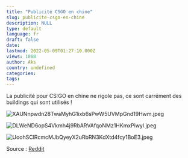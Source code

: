 ```yaml
---
title: "Publicité CSGO en chine"
slug: publicite-csgo-en-chine
description: NULL
type: default
language: fr
draft: false
date: 
lastmod: 2022-05-09T01:27:10.000Z
views: 1888
author: Aks
country: undefined
categories:
tags:
---
```

La publicité pour CS:GO en chine ne rigole pas, ce sont carrément des buildings qui sont utilisés !

  
![XAUNnpwdn28TwaMyhG1ixb6sPwW5UVMpGnd19Hwm.jpeg](https://flickshot-ue.s3.eu-west-2.amazonaws.com/flickshot/article/59b6d244ce0ee/images/XAUNnpwdn28TwaMyhG1ixb6sPwW5UVMpGnd19Hwm.jpeg)

![DLWeND6opS4Vkmh4j9RbARVAfqoNMz1HKmxPiwyl.jpeg](https://flickshot-ue.s3.eu-west-2.amazonaws.com/flickshot/article/59b6d244ce0ee/images/DLWeND6opS4Vkmh4j9RbARVAfqoNMz1HKmxPiwyl.jpeg)

![UoohSClRcmcMJbQyeyX2uRbRN3KdXtd4fcy1BoE3.jpeg](https://flickshot-ue.s3.eu-west-2.amazonaws.com/flickshot/article/59b6d244ce0ee/images/UoohSClRcmcMJbQyeyX2uRbRN3KdXtd4fcy1BoE3.jpeg)

  
Source : [Reddit](https://www.reddit.com/r/GlobalOffensive/comments/700b7e/buildings%5Flight%5Fup%5Fin%5Fpreparation%5Ffor%5Fcsgo/?st=j7k4m7t4&sh=f132e03d)
